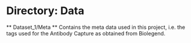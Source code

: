 # Directory: Data

** Dataset_1/Meta **
Contains the meta data used in this project, i.e. the tags used for the Antibody Capture as obtained from Biolegend.

